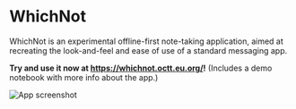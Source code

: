 # WhichNot

WhichNot is an experimental offline-first note-taking application, aimed at recreating the look-and-feel and ease of use of a standard messaging app.

**Try and use it now at <https://whichnot.octt.eu.org/>!** (Includes a demo notebook with more info about the app.)

![App screenshot](https://octospacc.altervista.org/wp-content/uploads/2025/04/image-22.png)
